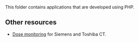 This folder contains applications that are developed using PHP.

## Other resources ##

 * [Dose monitoring](https://groups.google.com/forum/#!topic/orthanc-users/kczSoYVrxaU) for Siemens and Toshiba CT.
